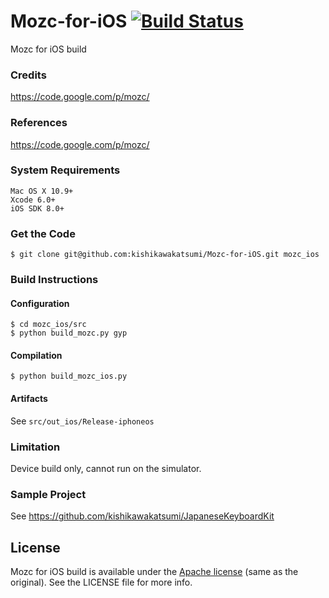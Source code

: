 Mozc-for-iOS [![Build Status](http://img.shields.io/travis/kishikawakatsumi/Mozc-for-iOS/master.svg?style=flat)](https://travis-ci.org/kishikawakatsumi/Mozc-for-iOS)
============

Mozc for iOS build

### Credits

https://code.google.com/p/mozc/

### References

https://code.google.com/p/mozc/

### System Requirements

    Mac OS X 10.9+
    Xcode 6.0+
    iOS SDK 8.0+


### Get the Code

```
$ git clone git@github.com:kishikawakatsumi/Mozc-for-iOS.git mozc_ios
```

### Build Instructions

#### Configuration

```
$ cd mozc_ios/src
$ python build_mozc.py gyp
```

#### Compilation

```
$ python build_mozc_ios.py
```

#### Artifacts

See `src/out_ios/Release-iphoneos`

### Limitation

Device build only, cannot run on the simulator.


### Sample Project

See https://github.com/kishikawakatsumi/JapaneseKeyboardKit

 
[Apache]: http://www.apache.org/licenses/LICENSE-2.0
[MIT]: http://www.opensource.org/licenses/mit-license.php
[GPL]: http://www.gnu.org/licenses/gpl.html
[BSD]: http://opensource.org/licenses/bsd-license.php

## License

Mozc for iOS build is available under the [Apache license][Apache] (same as the original). See the LICENSE file for more info.
